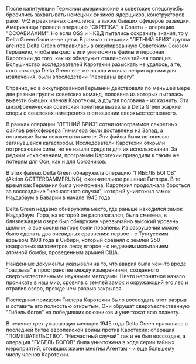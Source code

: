 После капитуляции Германии американские и советские спецслужбы бросились захватывать немецких физиков-ядерщиков, конструкторов ракет V-2 и реактивных самолетов, а также бывших офицеров разведки. Американцы провели операцию "СКРЕПКА", а Советы - операцию "ОСОАВИАХИМ". Но если OSS и НКВД пытались сохранить знания, то у Delta Green были иные цели. В рамках операции "ЛЕТНИЙ БРИЗ" группа агентов Delta Green отправилась в оккупированную Советским Союзом Германию, чтобы выкрасть или уничтожить файлы и персонал Каротехии до того, как их обнаружит сталинская тайная полиция. Большинство исследователей Каротехии разыскать не удалось, а те, кого команда Delta Green все же нашла и сочла непригодными для извлечения, были впоследствии "переданы врагу".

Странно, но в оккупированной Германии действовали по меньшей мере две разные группы советских команд, половина из которых пыталась вывезти бывших членов Каротехии, а другая половина - их казнить. Эта шизофреническая советская политика вызвала в Delta Green жаркие споры о советских намерениях в отношении сверхъестественного.

В рамках операции "ЛЕТНИЙ БРИЗ" сотни килограммов секретных файлов рейхсфюрера Гиммлера были доставлены на Запад, а остальные были сожжены на месте. Эти файлы были летописью затянувшейся катастрофы. Исследователи Каротехии открыли потрясающие силы, но не нашли средств для их использования. За редким исключением, программы Каротехии приводили к таким же потерям для Оси, как и для Союзников.

В этих файлах Delta Green обнаружила операцию "ГИБЕЛЬ БОГОВ" (Aktion GÖTTERDÄMMERUNG), окончательное решение Гитлера. В то время как Германия была уничтожена, Каротехия продолжала бороться за воссоздание "несчастного случая", который уничтожил замок Наудабаум в Баварии в начале 1945 года.

Delta Green недавно обнаружила место, где раньше находился замок Наудабаум. Гора, на которой он располагался, была сметена, в близлежащем озере был обнаружен чрезвычайно высокий уровень щелочи, а все сосны на горе были повалены. Из разрушений можно было сделать два очевидных сравнения: первое - с Тунгусским взрывом 1908 года в Сибири, который сравнял с землей 250 квадратных километров леса; второе - с недавним испытанием атомной бомбы, проведенным армией США.

Найденные документы указывали на то, что авария была чем-то вроде "разрыва" в пространстве между измерениями, созданного сверхъестественными научными методами. Нечто непонятное начало проникать в наш мир, сровняв с землей замок и окружающий его лес и отравив озеро, прежде чем разрыв закрылся.

Последним приказом Гитлера Каротехии было воссоздать этот разрыв и оставить его полностью открытым. Они обрушат сверхъестественную "Гибель богов" на победивших союзников и уничтожат всю планету.

В течение трех ужасающих месяцев 1945 года Delta Green сражалась в последней битве европейской войны против Каротехии: операция "ПОМЕШАТЕЛЬСТВО". "Несчастный случай" так и не был воссоздан, а операция "ГИБЕЛЬ БОГОВ" была уничтожена в ходе серии тайных мероприятий, стоивших жизни многим Агентам - и еще большему числу членов Каротехии.